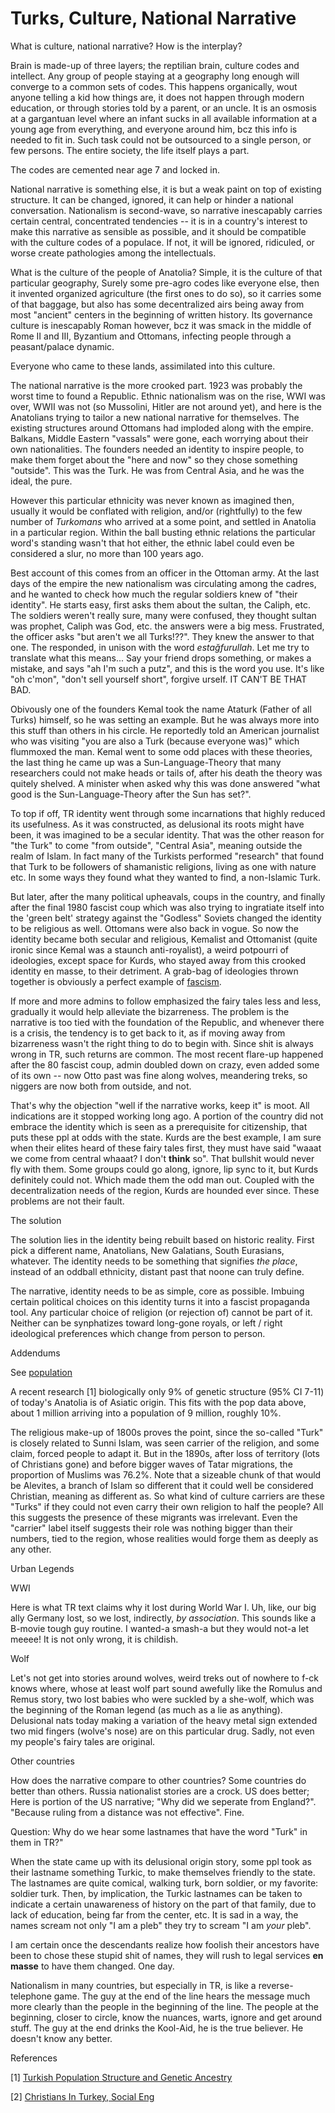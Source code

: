 # Turks, Culture, National Narrative

What is culture, national narrative? How is the interplay?

Brain is made-up of three layers; the reptilian brain, culture codes
and intellect. Any group of people staying at a geography long enough
will converge to a common sets of codes. This happens organically,
wout anyone telling a kid how things are, it does not happen through
modern education, or through stories told by a parent, or an uncle. It
is an osmosis at a gargantuan level where an infant sucks in all
available information at a young age from everything, and everyone
around him, bcz this info is needed to fit in. Such task could not be
outsourced to a single person, or few persons. The entire society, the
life itself plays a part.

The codes are cemented near age 7 and locked in.

National narrative is something else, it is but a weak paint on top of
existing structure. It can be changed, ignored, it can help or hinder
a national conversation. Nationalism is second-wave, so narrative
inescapably carries certain central, concentrated tendencies -- it is
in a country's interest to make this narrative as sensible as
possible, and it should be compatible with the culture codes of a
populace. If not, it will be ignored, ridiculed, or worse create
pathologies among the intellectuals.

What is the culture of the people of Anatolia? Simple, it is the
culture of that particular geography, Surely some pre-agro codes like
everyone else, then it invented organized agriculture (the first ones
to do so), so it carries some of that baggage, but also has some
decentralized airs being away from most "ancient" centers in the
beginning of written history. Its governance culture is inescapably
Roman however, bcz it was smack in the middle of Rome II and III,
Byzantium and Ottomans, infecting people through a peasant/palace
dynamic.

Everyone who came to these lands, assimilated into this culture. 

<a name='identity'/>

The national narrative is the more crooked part. 1923 was probably the
worst time to found a Republic. Ethnic nationalism was on the rise,
WWI was over, WWII was not (so Mussolini, Hitler are not around yet),
and here is the Anatolians trying to tailor a new national narrative
for themselves. The existing structures around Ottomans had imploded
along with the empire. Balkans, Middle Eastern "vassals" were gone,
each worrying about their own nationalities. The founders needed an
identity to inspire people, to make them forget about the "here and
now" so they chose something "outside". This was the Turk. He was from
Central Asia, and he was the ideal, the pure.

However this particular ethnicity was never known as imagined then,
usually it would be conflated with religion, and/or (rightfully) to
the few number of *Turkomans* who arrived at a some point, and settled
in Anatolia in a particular region. Within the ball busting ethnic
relations the particular word's standing wasn't that hot either, the
ethnic label could even be considered a slur, no more than 100 years
ago.

Best account of this comes from an officer in the Ottoman army. At the
last days of the empire the new nationalism was circulating among the
cadres, and he wanted to check how much the regular soldiers knew of
"their identity". He starts easy, first asks them about the sultan,
the Caliph, etc. The soldiers weren't really sure, many were confused,
they thought sultan was prophet, Caliph was God, etc.  the answers
were a big mess. Frustrated, the officer asks "but aren't we all
Turks!??". They knew the answer to that one. The responded, in unison
with the word *estağfurullah*. Let me try to translate what this
means... Say your friend drops something, or makes a mistake, and says
"ah I'm such a putz", and this is the word you use. It's like "oh
c'mon", "don't sell yourself short", forgive urself. IT CAN'T BE THAT
BAD.

Obivously one of the founders Kemal took the name Ataturk (Father of
all Turks) himself, so he was setting an example. But he was always
more into this stuff than others in his circle. He reportedly told an
American journalist who was visiting "you are also a Turk (because
everyone was)" which flummoxed the man. Kemal went to some odd places
with these theories, the last thing he came up was a
Sun-Language-Theory that many researchers could not make heads or
tails of, after his death the theory was quitely shelved. A minister
when asked why this was done answered "what good is the
Sun-Language-Theory after the Sun has set?".

<a name='add1'/>

To top if off, TR identity went through some incarnations that highly
reduced its usefulness. As it was constructed, as delusional its roots
might have been, it was imagined to be a secular identity. That was
the other reason for "the Turk" to come "from outside", "Central
Asia", meaning outside the realm of Islam. In fact many of the
Turkists performed "research" that found that Turk to be followers of
shamanistic religions, living as one with nature etc. In some ways
they found what they wanted to find, a non-Islamic Turk.

But later, after the many political upheavals, coups in the country,
and finally after the final 1980 fascist coup which was also trying to
ingratiate itself into the 'green belt' strategy against the "Godless"
Soviets changed the identity to be religious as well. Ottomans were
also back in vogue. So now the identity became both secular and
religious, Kemalist and Ottomanist (quite ironic since Kemal was a
staunch anti-royalist), a weird potpourri of ideologies, except space
for Kurds, who stayed away from this crooked identity en masse, to
their detriment. A grab-bag of ideologies thrown together is obviously
a perfect example of [fascism](../../2020/07/right-acting-left.md#fascism).

If more and more admins to follow emphasized the fairy tales less and
less, gradually it would help alleviate the bizarreness. The problem
is the narrative is too tied with the foundation of the Republic, and
whenever there is a crisis, the tendency is to get back to it, as if
moving away from bizarreness wasn't the right thing to do to begin
with. Since shit is always wrong in TR, such returns are common. The
most recent flare-up happened after the 80 fascist coup, admin doubled
down on crazy, even added some of its own -- now Otto past was fine
along wolves, meandering treks, so niggers are now both from outside,
and not.

That's why the objection "well if the narrative works, keep it" is
moot. All indications are it stopped working long ago. A portion of
the country did not embrace the identity which is seen as a
prerequisite for citizenship, that puts these ppl at odds with the
state. Kurds are the best example, I am sure when their elites heard
of these fairy tales first, they must have said "waaat we come from
central whaaat? I don't __think__ so". That bullshit would never fly
with them. Some groups could go along, ignore, lip sync to it, but
Kurds definitely could not. Which made them the odd man out. Coupled
with the decentralization needs of the region, Kurds are hounded ever
since. These problems are not their fault.

The solution

The solution lies in the identity being rebuilt based on historic
reality. First pick a different name, Anatolians, New Galatians, South
Eurasians, whatever. The identity needs to be something that signifies
*the place*, instead of an oddball ethnicity, distant past that noone
can truly define.

The narrative, identity needs to be as simple, core as
possible. Imbuing certain political choices on this identity turns it
into a fascist propaganda tool. Any particular choice of religion (or
rejection of) cannot be part of it. Neither can be synphatizes toward
long-gone royals, or left / right ideological preferences which change
from person to person.

Addendums

<a name='population'/>

See [population](asia-minor-population.md)

<a name='gene'/>

A recent research [1] biologically only 9% of genetic structure (95%
CI 7-11) of today's Anatolia is of Asiatic origin. This fits with the
pop data above, about 1 million arriving into a population of 9
million, roughly 10%. 

<a name='religion'/>

The religious make-up of 1800s proves the point, since the so-called
"Turk" is closely related to Sunni Islam, was seen carrier of the
religion, and some claim, forced people to adapt it. But in the 1890s,
after loss of territory (lots of Christians gone) and before bigger
waves of Tatar migrations, the proportion of Muslims was 76.2%. Note
that a sizeable chunk of that would be Alevites, a branch of Islam so
different that it could well be considered Christian, meaning as
different as. So what kind of culture carriers are these "Turks" if
they could not even carry their own religion to half the people? All
this suggests the presence of these migrants was irrelevant. Even the
"carrier" label itself suggests their role was nothing bigger than
their numbers, tied to the region, whose realities would forge them as
deeply as any other.

Urban Legends

WWI

Here is what TR text claims why it lost during World War I. Uh, like,
our big ally Germany lost, so we lost, indirectly, *by association*.
This sounds like a B-movie tough guy routine. I wanted-a smash-a but
they would not-a let meeee! It is not only wrong, it is childish.

Wolf

Let's not get into stories around wolves, weird treks out of nowhere
to f-ck knows where, whose at least wolf part sound awefully like the
Romulus and Remus story, two lost babies who were suckled by a
she-wolf, which was the beginning of the Roman legend (as much as a
lie as anything). Delusional nats today making a variation of the
heavy metal sign extended two mid fingers (wolve's nose) are on this
particular drug. Sadly, not even my people's fairy tales are original.

Other countries

How does the narrative compare to other countries? Some countries do
better than others. Russia nationalist stories are a crock. US does
better; Here is portion of the US narrative; "Why did we seperate from
England?". "Because ruling from a distance was not effective". Fine.

Question: Why do we hear some lastnames that have the word "Turk" in
them in TR?"

When the state came up with its delusional origin story, some ppl took
as their lastname something Turkic, to make themselves friendly to the
state. The lastnames are quite comical, walking turk, born soldier, or
my favorite: soldier turk. Then, by implication, the Turkic lastnames
can be taken to indicate a certain unawareness of history on the part
of that family, due to lack of education, being far from the center,
etc. It is sad in a way, the names scream not only "I am a pleb" they
try to scream "I am *your* pleb".

I am certain once the descendants realize how foolish their ancestors
have been to chose these stupid shit of names, they will rush to legal
services __en masse__ to have them changed. One day.

Nationalism in many countries, but especially in TR, is like a
reverse-telephone game. The guy at the end of the line hears the
message much more clearly than the people in the beginning of the
line. The people at the beginning, closer to circle, know the nuances,
warts, ignore and get around stuff. The guy at the end drinks the
Kool-Aid, he is the true believer. He doesn't know any better.

References

[1] [Turkish Population Structure and Genetic Ancestry](https://www.ncbi.nlm.nih.gov/pmc/articles/PMC4904778/)

[2] [Christians In Turkey, Social Eng](https://www.researchgate.net/publication/265476406_HOW_A_SOCIAL_ENGINEERING_PROJECT_AFFECTED_CHRISTIANS_IN_TURKEY)

